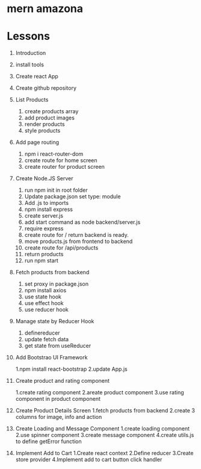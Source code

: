 # mern amazona

# Lessons

1. Introduction
2. install tools
3. Create react App
4. Create github repository

5. List Products

   1. create products array
   2. add product images
   3. render products
   4. style products

6. Add page routing

   1. npm i react-router-dom
   2. create route for home screen
   3. create router for product screen

7. Create Node.JS Server

   1. run npm init in root folder
   2. Update package.json set type: module
   3. Add .js to imports
   4. npm install express
   5. create server.js
   6. add start command as node backend/server.js
   7. require express
   8. create route for / return backend is ready.
   9. move products.js from frontend to backend
   10. create route for /api/products
   11. return products
   12. run npm start

8. Fetch products from backend

   1. set proxy in package.json
   2. npm install axios
   3. use state hook
   4. use effect hook
   5. use reducer hook

9. Manage state by Reducer Hook

   1. definereducer
   2. update fetch data
   3. get state from useReducer

10. Add Bootstrao UI Framework

    1.npm install react-bootstrap
    2.update App.js

11. Create product and rating component

    1.create rating component
    2.areate product component
    3.use rating component in product component

12. Create Product Details Screen
    1.fetch products from backend
    2.create 3 columns for image, info and action

13. Create Loading and Message Component
    1.create loading component
    2.use spinner component
    3.create message component
    4.create utils.js to define getError function

14. Implement Add to Cart
    1.Create react context
    2.Define reducer
    3.Create store provider
    4.Implement add to cart button click handler
